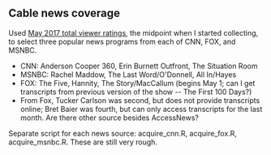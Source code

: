 ## Cable news coverage

Used [May 2017 total viewer ratings](http://www.adweek.com/tvnewser/the-top-cable-news-programs-of-may-2017/330624), the midpoint when I started collecting, to select three popular news programs from each of CNN, FOX, and MSNBC. 

* CNN: Anderson Cooper 360, Erin Burnett Outfront, The Situation Room
* MSNBC: Rachel Maddow, The Last Word/O'Donnell, All In/Hayes
* FOX: The Five, Hannity, The Story/MacCallum (begins May 1; can I get transcripts from previous version of the show -- The First 100 Days?)
* From Fox, Tucker Carlson was second, but does not provide transcripts online; Bret Baier was fourth, but can only access transcripts for the last month. Are there other source besides AccessNews?

Separate script for each news source: acquire_cnn.R, acquire_fox.R, acquire_msnbc.R. These are still very rough.
